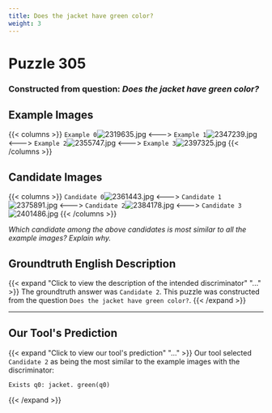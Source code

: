 ```yaml
---
title: Does the jacket have green color?
weight: 3
---
```


# Puzzle 305
### Constructed from question: _Does the jacket have green color?_


## Example Images
{{< columns >}}
`Example 0`![2319635.jpg](/gqa_images/2319635.jpg)
<--->
`Example 1`![2347239.jpg](/gqa_images/2347239.jpg)
<--->
`Example 2`![2355747.jpg](/gqa_images/2355747.jpg)
<--->
`Example 3`![2397325.jpg](/gqa_images/2397325.jpg)
{{< /columns >}}

## Candidate Images
{{< columns >}}
`Candidate 0`![2361443.jpg](/gqa_images/2361443.jpg)
<--->
`Candidate 1`![2375891.jpg](/gqa_images/2375891.jpg)
<--->
`Candidate 2`![2384178.jpg](/gqa_images/2384178.jpg)
<--->
`Candidate 3`![2401486.jpg](/gqa_images/2401486.jpg)
{{< /columns >}}

*Which candidate among the above candidates is most similar to all the example images? Explain why.*

## Groundtruth English Description

{{< expand "Click to view the description of the intended discriminator" "..." >}}
The groundtruth answer was `Candidate 2`. This puzzle was constructed from the question `Does the jacket have green color?`.
{{< /expand >}}

---

## Our Tool's Prediction

{{< expand "Click to view our tool's prediction" "..." >}}
Our tool selected `Candidate 2` as being the most similar to the example images with the discriminator:
```plaintext
Exists q0: jacket. green(q0)
```
{{< /expand >}}
